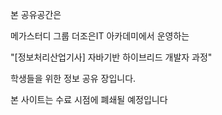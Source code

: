 ﻿본 공유공간은 

메가스터디 그룹 더조은IT 아카데미에서 운영하는

"[정보처리산업기사] 자바기반 하이브리드 개발자 과정"

학생들을 위한 정보 공유 장입니다.

본 사이트는 수료 시점에 폐쇄될 예정입니다